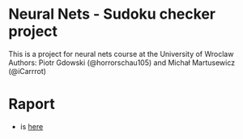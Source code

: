 # Neural Nets - Sudoku checker project
This is a project for neural nets course at the University of Wroclaw
Authors: Piotr Gdowski (@horrorschau105) and Michał Martusewicz (@iCarrrot)

# Raport
 - is [here](Raport.ipynb)
